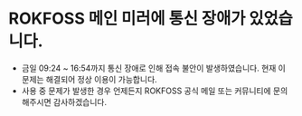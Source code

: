 # ROKFOSS 메인 미러에 통신 장애가 있었습니다.

- 금일 09:24 ~ 16:54까지 통신 장애로 인해 접속 불안이 발생하였습니다. 현재 이 문제는 해결되어 정상 이용이 가능합니다.
- 사용 중 문제가 발생한 경우 언제든지 ROKFOSS 공식 메일 또는 커뮤니티에 문의해주시면 감사하겠습니다.
